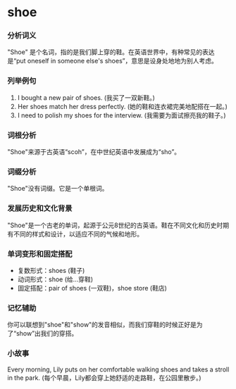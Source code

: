 # shoe

### 分析词义

  

"Shoe" 是个名词，指的是我们脚上穿的鞋。在英语世界中，有种常见的表达是“put oneself in someone else's shoes”，意思是设身处地地为别人考虑。

  

### 列举例句

  

1.  I bought a new pair of shoes. (我买了一双新鞋。)
2.  Her shoes match her dress perfectly. (她的鞋和连衣裙完美地配搭在一起。)
3.  I need to polish my shoes for the interview. (我需要为面试擦亮我的鞋子。)

  

### 词根分析

  

"Shoe"来源于古英语“scoh”，在中世纪英语中发展成为“sho”。

  

### 词缀分析

  

"Shoe"没有词缀。它是一个单根词。

  

### 发展历史和文化背景

  

"Shoe"是一个古老的单词，起源于公元8世纪的古英语。鞋在不同文化和历史时期有不同的样式和设计，以适应不同的气候和地形。

  

### 单词变形和固定搭配

  

*   复数形式：shoes (鞋子)
*   动词形式：shoe (给...穿鞋)
*   固定搭配：pair of shoes (一双鞋)，shoe store (鞋店)

  

### 记忆辅助

  

你可以联想到"shoe"和"show"的发音相似，而我们穿鞋的时候正好是为了“show”出我们的穿搭。

  

### 小故事

  

Every morning, Lily puts on her comfortable walking shoes and takes a stroll in the park. (每个早晨，Lily都会穿上她舒适的走路鞋，在公园里散步。)
